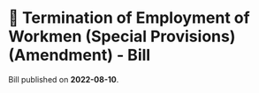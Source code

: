 # 📄  Termination of Employment of Workmen (Special Provisions) (Amendment) - Bill

Bill published on **2022-08-10**.
